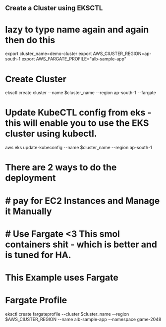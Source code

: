## Create a Cluster using EKSCTL

# lazy to type name again and again then do this
export cluster_name=demo-cluster
export AWS_ClUSTER_REGION=ap-south-1
export AWS_FARGATE_PROFILE="alb-sample-app"

# Create Cluster 
eksctl create cluster --name $cluster_name --region ap-south-1 --fargate

# Update KubeCTL config from eks - this will enable you to use the EKS cluster using kubectl.
aws eks update-kubeconfig --name $cluster_name --region ap-south-1

# There are 2 ways to do the deployment
#   # pay for EC2 Instances and Manage it Manually
#   # Use Fargate <3 This smol containers shit - which is better and is tuned for HA.
# This Example uses Fargate

# Fargate Profile
eksctl create fargateprofile --cluster $cluster_name --region $AWS_ClUSTER_REGION --name alb-sample-app --namespace game-2048

